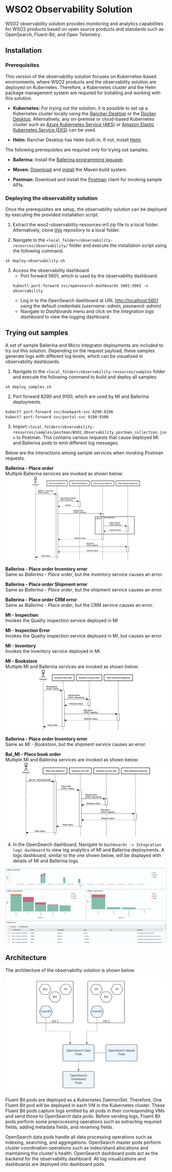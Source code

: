 # WSO2 Observability Solution

WSO2 observability solution provides monitoring and analytics capabilities for WSO2 products based on open source products and standards such as OpenSearch, Fluent-Bit, and Open Telemetry.

## Installation

### Prerequisites

This version of the observability solution focuses on Kubernetes-based environments, where WSO2 products and the observability solution are deployed on Kubernetes. Therefore, a Kubernetes cluster and the Helm package management system are required for installing and working with this solution.

- **Kubernetes:**
 For trying out the solution, it is possible to set up a Kubernetes cluster locally using the [Rancher Desktop](https://docs.rancherdesktop.io/getting-started/installation) or the [Docker Desktop](https://www.docker.com/get-started/). Alternatively, any on-premise or cloud-based Kubernetes cluster such as [Azure Kubernetes Service (AKS)](https://azure.microsoft.com/en-us/products/kubernetes-service) or [Amazon Elastic Kubernetes Service (EKS)](https://aws.amazon.com/eks/) can be used.

- **Helm:**
Rancher Desktop has Helm built-in. If not, install [Helm](https://helm.sh/docs/intro/install/)

The following prerequisites are required only for trying out samples.

- **Ballerina:** Install the [Ballerina programming laguage](https://ballerina.io/downloads/).

- **Maven:** [Download](https://maven.apache.org/download.cgi) and [install](https://maven.apache.org/install.html) the Maven build system.

- **Postman:** Download and install the [Postman](https://www.postman.com/downloads/) client for invoking sample APIs. 

### Deploying the observability solution

Once the prerequisites are setup, the observability solution can be deployed by executing the provided installation script.

1. Extract the wso2-observability-resources-m1.zip file to a local folder. Alternatively, clone [this](https://github.com/wso2/observability-resources) repository to a local folder.

2. Navigate to the `<local_folder>/observability-resources/observability/` folder and execute the installation script using the following command.
```
sh deploy-observability.sh
```
3. Access the observability dashboard
    - Port forward 5601, which is used by the observability dashboard.
    ```
    kubectl port-forward svc/opensearch-dashboards 5601:5601 -n observability
    ```
    - Log in to the OpenSearch dashboard at URL [http://localhost:5601](http://localhost:5601) using the default credentials *(username: admin, password: admin)* 
    - Navigate to *Dashboards* menu and click on the *Integration logs dashboard* to view the logging dashboard.

## Trying out samples

A set of sample Ballerina and Micro Integrator deployments are included to try out this solution. Depending on the request payload, these samples generate logs with different log levels, which can be visualized in observability dashboards.

1. Navigate to the `<local_folder>/observability-resources/samples` folder and execute the following command to build and deploy all samples:
```
sh deploy_samples.sh
```

2. Port forward 8290 and 9100, which are used by MI and Ballerina deployments.
```
kubectl port-forward svc/bookpark-svc 8290:8290
kubectl port-forward svc/portal-svc 9100:9100
```

3. Import `<local_folder>/observability-resources/samples/postman/WSO2_Observability.postman_collection.json` to Postman. This contains various requests that cause deployed MI and Ballerina pods to emit different log messages.

Below are the interactions among sample services when invoking Postman requests.

**Ballerina - Place order**\
Multiple Ballerina services are invoked as shown below:
![order_seq](images/order_seq.png)

**Ballerina - Place order Inventory error**\
Same as *Ballerina - Place order*, but the inventory service causes an error.

**Ballerina - Place order Shipment error**\
Same as *Ballerina - Place order*, but the shipment service causes an error.

**Ballerina - Place order CRM error**\
Same as *Ballerina - Place order*, but the CRM service causes an error.

**MI - Inspection**\
Invokes the Quality inspection service deployed in MI

**MI - Inspection Error**\
Invokes the Quality inspection service deployed in MI, but causes an error

**MI - Inventory**\
Invokes the Inventory service deployed in MI

**MI - Bookstore**\
Multiple MI and Ballerina services are invoked as shown below:
![mi_bookstore](images/MI-bookstore.png)

**Ballerina - Place order Inventory error**\
Same as *MI - Bookstore*, but the shipment service causes an error.

**Bal_MI - Place book order**\
Multiple MI and Ballerina services are invoked as shown below:
![bal_book_order](images/tmart-bookorder.png)


4. In the OpenSearch dashboard, Navigate to `Dashboards -> Integration logs dashboard` to view log analytics of MI and Ballerina deployments. A logs dashboard, similar to the one shown below, will be displayed with details of MI and Ballerina logs.

![Dashboard](images/dashboard.png)

## Architecture

The architecture of the observability solution is shown below.

![Architecture](images/observability_architecture.png)

Fluent Bit pods are deployed as a Kubernetes DaemonSet. Therefore, One Fluent Bit pod will be deployed in each VM in the Kubernetes cluster. These Fluent Bit pods capture logs emitted by all pods in their corresponding VMs and send those to OpenSearch data pods. Before sending logs, Fluent Bit pods perform some preprocessing operations such as extracting required fields, adding metadata fields, and renaming fields.

OpenSearch data pods handle all data processing operations such as indexing, searching, and aggregations. OpenSearch master pods perform cluster coordination operations such as index/shard allocations and maintaining the cluster's health. OpenSearch dashboard pods act as the backend for the observability dashboard. All log visualizations and dashboards are deployed into dashboard pods. 

